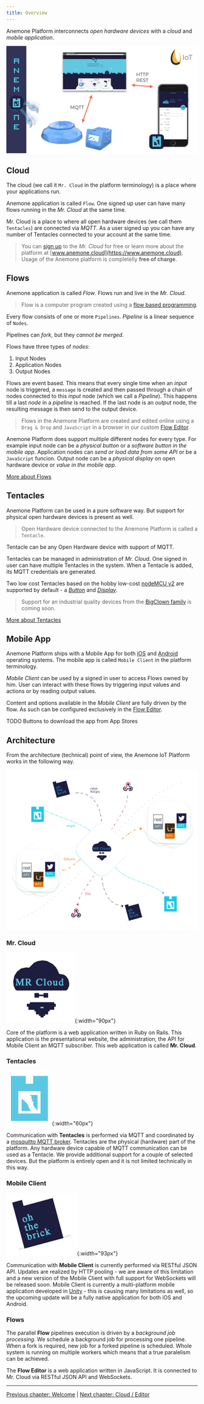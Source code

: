 ```yaml
---
title: Overview
---
```


Anemone Platform interconnects *open hardware devices* with a *cloud* and *mobile application*.

![Anemone Platform Overview](/images/overview.png)

## Cloud

The cloud (we call it `Mr. Cloud` in the platform terminology) is a place where your applications run.

Anemone application is called `Flow`. One signed up user can have many flows running in the *Mr. Cloud* at the same time.

Mr. Cloud is a place to where all open hardware devices (we call them `Tentacles`) are connected via *MQTT*. As a user signed up you can have any number of Tentacles connected to your account at the same time.

> You can [sign up](https://www.anemone.cloud/users/sign_up) to the *Mr. Cloud* for free or learn more about the platform at [www.anemone.cloud](https://www.anemone.cloud). Usage of the Anemone platform is completelly **free of charge**.

## Flows

Anemone application is called *Flow*. Flows run and live in the *Mr. Cloud*.

> Flow is a computer program created using a [flow based programming](https://en.wikipedia.org/wiki/Flow-based_programming).

Every flow consists of one or more `Pipelines`. *Pipeline* is a linear sequence of `Nodes`.

Pipelines can *fork*, but they *cannot be merged*.

Flows have three types of *nodes*:

1. Input Nodes
2. Application Nodes
3. Output Nodes

Flows are event based. This means that every single time when an *input* node is triggered, a `message` is created and then passed through a chain of nodes connected to this *input* node (which we call a *Pipeline*). This happens till a last *node* in a *pipeline* is reached. If the last node is an *output* node, the resulting message is then send to the output device.

> Flows in the Anemone Platform are created and edited online using a `Drag & Drop` and `JavaScript` in a browser in our custom [Flow Editor](/cloud/editor).

Anemone Platform does support multiple different nodes for every type. For example input node can be a *physical button* or a *software button in the mobile app*. Application nodes can *send or load data from some API* or be a `JavaScript` funcion. Output node can be a *physical display* on open hardware device or *value in the mobile app*.

[More about Flows <i class="fa fa-arrow-right" aria-hidden="true"></i>](/cloud/flows)

## Tentacles

Anemone Platform can be used in a pure software way. But support for physical open hardware devices is present as well.

> Open Hardware device connected to the Anemone Platform is called a `Tentacle`.

Tentacle can be any Open Hardware device with support of MQTT.

Tentacles can be managed in administration of *Mr. Cloud*. One signed in user can have multiple Tentacles in the system. When a Tentacle is added, its MQTT credentials are generated.

Two low cost Tentacles based on the hobby low-cost [nodeMCU v2](https://www.seeedstudio.com/NodeMCU-v2-Lua-based-ESP8266-development-kit-p-2415.html) are supported by default - a [*Button*](/devices/button) and [*Display*](/devices/display).

> Support for an industrial quality devices from the [BigClown family](https://www.bigclown.com/) is coming soon.

[More about Tentacles <i class="fa fa-arrow-right" aria-hidden="true"></i>](/cloud/tentacles)

## Mobile App

Anemone Platform ships with a Mobile App for both [iOS](#) and [Android](#) operating systems. The mobile app is called `Mobile Client` in the platform terminology.

*Mobile Client* can be used by a signed in user to access Flows owned by him. User can interact with these flows by triggering input values and actions or by reading output values.

Content and options available in the *Mobile Client* are fully driven by the flow. As such can be configured exclusively in the [Flow Editor](/cloud/editor).

TODO Buttons to download the app from App Stores

## Architecture

From the architecture (technical) point of view, the Anemone IoT Platform works in the following way.

![Anemone Platform Architecture](/images/architecture.svg)

### Mr. Cloud

![Anemone Platform - Mr. Cloud](/images/anemone_mr_cloud.png){:width="90px"}

Core of the platform is a web application written in Ruby on Rails. This application is the presentational website, the administration, the API for Mobile Client an MQTT subscriber. This web application is called **Mr. Cloud**.

### Tentacles

![Anemone Platform - Tentacle Icon](/images/anemone_tentacle.png){:width="60px"}

Communication with **Tentacles** is performed via MQTT and coordinated by a [mosquitto MQTT broker](https://mosquitto.org/). Tentacles are the physical (hardware) part of the platform. Any hardware device capable of MQTT communication can be used as a Tentacle. We provide additional support for a couple of selected devices. But the platform is entirely open and it is not limited technically in this way.

### Mobile Client

![Anemone Platform - Mobile Client Icon](/images/anemone_mobile_client.png){:width="93px"}

Communication with **Mobile Client** is currently performed via RESTful JSON API. Updates are realized by HTTP pooling - we are aware of this limitation and a new version of the Mobile Client with full support for WebSockets will be released soon. Mobile Client is currently a multi-platform mobile application developed in [Unity](https://unity3d.com/) - this is causing many limitations as well, so the upcoming update will be a fully native application for both iOS and Android.

### Flows

The parallel **Flow** pipelines execution is driven by a *background job processing*. We schedule a background job for processing one pipeline. When a fork is required, new job for a forked pipeline is scheduled. Whole system is running on multiple workers which means that a true paralelism can be achieved.

The **Flow Editor** is a web application written in JavaScript. It is connected to Mr. Cloud via RESTful JSON API and WebSockets.

-----

[<i class="fa fa-arrow-left" aria-hidden="true"></i> Previous chapter: Welcome](/) | [Next chapter: Cloud / Editor <i class="fa fa-arrow-right" aria-hidden="true"></i>](/cloud/editor)
